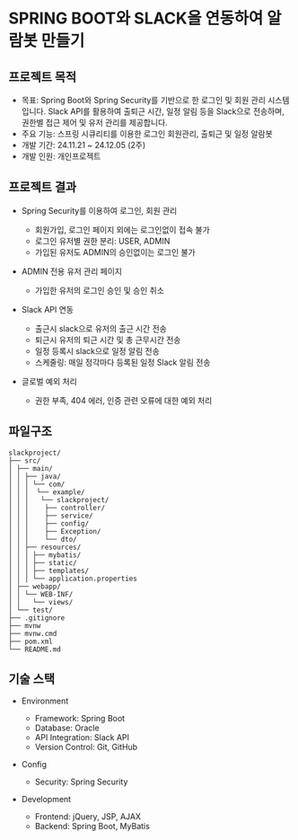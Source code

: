 # SPRING BOOT와 SLACK을 연동하여 알람봇 만들기

## 프로젝트 목적
 - 목표: Spring Boot와 Spring Security를 기반으로 한 로그인 및 회원 관리 시스템입니다. Slack API를 활용하여 출퇴근 시간, 일정 알림 등을 Slack으로 전송하며, 권한별 접근 제어 및 유저 관리를 제공합니다.
 - 주요 기능: 스프링 시큐리티를 이용한 로그인 회원관리, 출퇴근 및 일정 알람봇
 - 개발 기간: 24.11.21 ~ 24.12.05 (2주)
 - 개발 인원: 개인프로젝트

## 프로젝트 결과
 - Spring Security를 이용하여 로그인, 회원 관리
   - 회원가입, 로그인 페이지 외에는 로그인없이 접속 불가
   - 로그인 유저별 권한 분리: USER, ADMIN
   - 가입된 유저도 ADMIN의 승인없이는 로그인 불가
     
 - ADMIN 전용 유저 관리 페이지
   - 가입한 유저의 로그인 승인 및 승인 취소
     
 - Slack API 연동
   - 출근시 slack으로 유저의 출근 시간 전송
   - 퇴근시 유저의 퇴근 시간 및 총 근무시간 전송
   - 일정 등록시 slack으로 일정 알림 전송
   - 스케줄링: 매일 정각마다 등록된 일정 Slack 알림 전송
     
 - 글로벌 예외 처리
   - 권한 부족, 404 에러, 인증 관련 오류에 대한 예외 처리

## 파일구조
    slackproject/
    ├── src/
    │ ├── main/
    │ │ ├── java/
    │ │ │ └── com/
    │ │ │  └── example/
    │ │ │   └── slackproject/
    │ │ │    ├── controller/
    │ │ │    ├── service/
    │ │ │    ├── config/
    │ │ │    ├── Exception/
    │ │ │    └── dto/
    │ │ ├── resources/
    │ │ │ ├── mybatis/
    │ │ │ ├── static/
    │ │ │ ├── templates/
    │ │ │ └── application.properties
    │ ├── webapp/
    │ │ └── WEB-INF/
    │ │   └── views/
    │ └── test/
    ├── .gitignore
    ├── mvnw
    ├── mvnw.cmd
    ├── pom.xml
    └── README.md

## 기술 스택
 - Environment
   - Framework: Spring Boot
   - Database: Oracle
   - API Integration: Slack API
   - Version Control: Git, GitHub

 - Config
   - Security: Spring Security
 
 - Development
   - Frontend: jQuery, JSP, AJAX
   - Backend: Spring Boot, MyBatis
